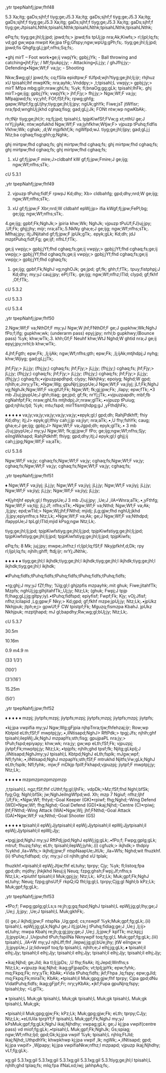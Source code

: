 ,ytr tpepNahfj;jpw;fhf48

5.3 Xa;itg; gaDs;sjhf;f tiyg;ge;J5.3 Xa;itg; gaDs;sjhf;f tiyg;ge;J5.3 Xa;itg; gaDs;sjhf;f tiyg;ge;J5.3 Xa;itg; gaDs;sjhf;f tiyg;ge;J5.3 Xa;itg; gaDs;sjhf;f tiyg;ge;JtpisahLNthk;tpisahLNthk;tpisahLNthk;tpisahLNthk;tpisahLNthk;

ePq;fs; tiyg;ge;jhl;lj;jpd; jpwd;fs;> jpwd;fis tpUj;jp nra;Ak;Kiwfs;> rl;ljpl;lq;fs; vd;gd gw;wpa mwpit Ke;jpa tFg;Gfspy;ngw;wpUg;gPh;fs;. tiyg;ge;jhl;lj;jpd; jpwd;fis Qhgfg;gLj;jpf;nfhs;Sq;fs;.

•ghj mirT – Foot work•ge;ij vwpjYk; gpbj;jYk; - Ball throwing and catching•jhf;Fjy; / Mf;fpukpj;jy; - Attacking•jLj;jy; / ghJfhj;jy;- Defending•Ngw;Wf;F va;jy; - Shooting

Nkw;$wg;gl;l jpwd;fs; cq;fSila epidtpw;F tUfpd;wjh?tiyg;ge;jhl;lj;ijr; rhjhuz xU tpisahl;lhf mwpKfk; nra;ayhk;.Vnddpy;> ,t;tpisahl;L vwpjy;> gpbj;jy;> mirT Mfpa mbg;gilr;nraw;ghLfs; %yk; fl;bnaOg;gg;gLk; tpisahl;lhFk;. ghj mirT>ge;ijg; gpbj;jYk; vwpjYk;> jhf;Fjy;> fhj;jy;> Ngw;Wf;F va;jy; Mfpajpwd;fs; vy;yhf; FOf;fSf;Fk; rpwg;ghfg; gapw;Wtpf;fg;gLtjhy;tiyg;ge;jhl;lj;jpy; ngUk;ghYk; Fiwe;jsT jtWfisr; nra;fpd;wnghUj;jkhd cghaq;fisg; gad;gLj;Jk; FONt ntw;wp ngwKbAk;.

rh;tNjr tiyg;ge;jhl;lr; rq;fj;jpd; tpisahl;L tpjpKiwfSf;FVw;g xt;nthU ge;J nrYj;jiyAk; ntw;wpfukhd Ngw;Wf;F va;jyhfkhw;Wtjw;F> vjpuzp tPuhq;fidfis Vkhw;Wk; cghak; ,d;W mjpfkhf,lk; ngWfpd;wJ. tiyg;ge;jhl;ljpy; gad;gLj;j Ntz;ba cghaq;fisg;ghh;g;Nghk;.

ghj mirtpw;fhd cghaq;fs; ghj mirtpw;fhd cghaq;fs; ghj mirtpw;fhd cghaq;fs; ghj mirtpw;fhd cghaq;fs; ghj mirtpw;fhd cghaq;fs;

1. xU gf;fj;jpw;F mire;J>cldbahf kW gf;fj;jpw;Fmire;J ge;ijg; ngw;Wf;nfhs;sTk;.

cU 5.3.1

,ytr tpepNahfj;jpw;fhf49

2. vjpuzp tPuhq;fidf;F rpwpJ Kd;dhy; Xb> cldbahfg; gpd;dhy;nrd;W ge;ijg; ngw;Wf;nfhs;sTk;.

3. xU gf;fj;jpw;F Xbr;nrd;W cldbahf epWj;jp> ifia kWgf;fj;jpw;FePl;bg; ge;ijg; ngw;Wf;nfhs;sTk;.

4.ge;ijg; gpbf;Fk;NghJk;> jpiria khw;Wk; NghJk; vjpuzp tPuUf;FJ}uj;jpy; ,Uf;Fk; ghjj;jhy; mijr; nra;aTk;.5.NkNy gha;e;J ge;ijg; ngw;Wf;nfhs;sTk;. Mfhaj;jpy; itj;JNjitahd gf;fj;jpw;F jpUk;gTk;. epyk;gLk; Kd;dh; jdJ mzptPuhq;fidf;Fg; ge;ijf; nfhLf;fTk;.

ge;ij vwpjy;> gpbj;jYf;fhd cghaq;fs;ge;ij vwpjy;> gpbj;jYf;fhd cghaq;fs;ge;ij vwpjy;> gpbj;jYf;fhd cghaq;fs;ge;ij vwpjy;> gpbj;jYf;fhd cghaq;fs;ge;ij vwpjy;> gpbj;jYf;fhd cghaq;fs;

1. ge;ijg; gpbf;Fk;NghJ vg;nghOJk; ge;jpd; gf;fk; ghh;f;fTk;. tpuy;fistphpj;J Kd;dhy; my;yJ cauj;jpy; ePl;lTk;. ge;ijg; ngw;Wf;nfhz;lTld; clypd; gf;fkhf ,Of;fTk;.

cU 5.3.2

cU 5.3.3

cU 5.3.4

,ytr tpepNahfj;jpw;fhf50

2.Ngw;Wf;F va;NthDf;F my;yJ Ngw;W jhf;FNthDf;F ge;J gupkhw;Wk;NghJ fPo;f;ifg; gupkhw;wk; (underarm pass) epyj;jpy; nrhl;b gupkhwy;(Bounce pass) %yk; khw;wTk;.3. khh;Gf;F Neuhf khw;WtJ Nghd;W ghtid nra;J ge;ij epyj;jpy;nrhl;b khw;wTk;.

4.jhf;Fgth; epw;Fk; ,lj;ijAk; ngw;Wf;nfhs;gth; epw;Fk; ,lj;ijAk;mtjhdpj;J nyhg; khw;Wjiyg; gad;gLj;jTk;.

jhf;Fjy;> jLj;jy; (fhj;jy;) cghaq;fs; jhf;Fjy;> jLj;jy; (fhj;jy;) cghaq;fs; jhf;Fjy;> jLj;jy; (fhj;jy;) cghaq;fs; jhf;Fjy;> jLj;jy; (fhj;jy;) cghaq;fs; jhf;Fjy;> jLj;jy; (fhj;jy;) cghaq;fs;•vjpuzpapdhpd; clypy; Nkhjhky; epoiyg; Nghd;W gpd; njhlh;e;Jnry;yTk;.•Ngw;Wg; gpuNjrj;jpypUe;J Ngw;Wf;F va;jiyj; jLf;Fk;NghJ vg;NghJk;Ngw;Wf;F va;gtUf;Fk; Ngw;Wf; fk;gj;jpw;Fk; ,ilapy; epw;fTk;.•3 mb J}uj;jpypUe;J ghh;itiag; ge;jpd; gf;fk; nrYj;jTk;.•vjpuzpapdh; mbf;fb cgNahfpf;Fk; nraw;ghLfis mtjhdpj;Jr;nraw;glTk;.•vjpuzp tPuiug; gpd;njhlu;tjd; %yk; mtu;fspd; mirTfismtjhdpg;gJ ,yFthdjhFk;.

♦ ♦ ♦ ♦ ♦ va;jy;va;jy;va;jy;va;jy;va;jy;•epyk;gl;l gpd;dh; RahjPdkhff; fhiy Kd;dhy; itj;J> epyk;gl;lfhiy cah;j;jp va;jiyr; nra;aTk;.•,U fhy;fshYk; caug; gha;e;J ge;ijg; gpbj;J> Ngw;Wf;F va;Jgpd;dh; epyk;glTk;.• 3 mb J}uj;jpypUe;J my;yJ Ngw;Wf; fk;gj;jpw;F fPo; ge;ijg;ngw;Wf;nfhs;Sjy; eilngWkhapd; RahjPdkhff; fhiyg; gpd;dhy;itj;J epyk;gl;l ghjj;ij cah;j;jpg;Ngw;Wf;F va;aTk;.

cU 5.3.6

Ngw;Wf;F va;jy; cghaq;fs;Ngw;Wf;F va;jy; cghaq;fs;Ngw;Wf;F va;jy; cghaq;fs;Ngw;Wf;F va;jy; cghaq;fs;Ngw;Wf;F va;jy; cghaq;fs;

,ytr tpepNahfj;jpw;fhf51

♦ Ngw;Wf;F va;jiyj; jLj;jy; Ngw;Wf;F va;jiyj; jLj;jy; Ngw;Wf;F va;jiyj; jLj;jy; Ngw;Wf;F va;jiyj; jLj;jy; Ngw;Wf;F va;jiyj; jLj;jy;

•Kjyhtjhf epyk;gl;l fhypypUe;J 3 mb J}uj;jpy; ,Ue;J ,ilA+Wnra;aTk;.•,yFthfg; Ngw;Wf;F va;tijj; jLj;Jf; nfhs;sTk;.•Ngw;Wf;F va;Nthd; Ngw;Wf;F va;Ak; ,lj;jpy; epd;wTld;> Ngw;Wj;jhf;FNthd; mjidj; jLg;gjw;fhd nghUj;jkhd ,lj;jpy;epiynfhs;s Ntz;Lk;.•Ngw;Wf;F va;Ak; ge;J Ngw;Wf;F va;Nthdpd; ifapypUe;J tpLgl;lTld;mjid kPsg;ngw Ntz;Lk;.

tiyg;ge;jhl;lj;jpd; tpjpKiwfstiyg;ge;jhl;lj;jpd; tpjpKiwfstiyg;ge;jhl;lj;jpd; tpjpKiwfstiyg;ge;jhl;lj;jpd; tpjpKiwfstiyg;ge;jhl;lj;jpd; tpjpKiwfs;

ePq;fs; 8 Mk; juj;jpy; mwpe;Jnfhz;l rl;ljpl;lq;fSf;F Nkyjpfkhf,d;Dk; rpy rl;ljpl;lq;fs; njhlh;ghff; ftdj;ijr; nrYj;JNthk;.

♦ ♦ ♦ ♦ ♦ tiyg;ge;jhl;l ikjhdk;tiyg;ge;jhl;l ikjhdk;tiyg;ge;jhl;l ikjhdk;tiyg;ge;jhl;l ikjhdk;tiyg;ge;jhl;l ikjhdk;

♦tPuhq;fidfs;tPuhq;fidfs;tPuhq;fidfs;tPuhq;fidfs;tPuhq;fidfs;

•rg;ghj;J my;yJ fZf;fhy; %lg;gl;l ghjzpfis mzpayhk;.mit ghuk; Fiwe;jitahfTk; Mzpfs; nghUj;jg;glhjitahfTk;,Uj;jy; Ntz;Lk; (ghuk; Fwpj;J tpjp fl;lhag;gLj;jg;gltpy;iy).•tPuhq;fidfspd; epiyfisf; Fwpf;Fk; Kjy; vOj;Jfisf; nfhz;lcilapid ,Lg;gpw;F Nky;> Kd;gpd; gf;fkhf mzpe;jpUj;jy; Ntz;Lk;.•jpUkz Nkhjpuk; jtph;e;j> gpwUf;F CW tpistpf;Fk; Mguzq;fismzpa KbahJ. jpUkz Nkhjpuk; mzptjhapd; mJ gl;bapdhy;Rw;wg;gl;bUj;jy; Ntz;Lk;.

cU 5.3.7

30.5m

10.16m

0.9 m4.9 m

(33 1/3’)

(100’)

(3’)(16’)

15.25m

(50’)

,ytr tpepNahfj;jpw;fhf52

♦ ♦ ♦ ♦ ♦ mzpj; jiytpfs;mzpj; jiytpfs;mzpj; jiytpfs;mzpj; jiytpfs;mzpj; jiytpfs;

•kj;jpa vwpifia my;yJ Ngw;Wg;gFjpia njhpTnra;tjw;fhfehzaj;ijr; Row;wp Kbtpid eLth;fSf;F mwptpj;jy;.•,ilNtisapd;NghJ> RftPdk;> tpgj;Jfs; njhlh;ghf tpisahl;ilepWj;Jk;NghJ mzpapYs;sth;fisg; gpujpaPL nra;jy;> tPuh;fspd;epiyapy; khw;wk; nra;jy; gw;wp eLth;fSf;Fk; vjpuzpj; jiytpf;Fk;mwptpj;jy; Ntz;Lk;.•tpjpfs; njhlh;ghd tpsf;fk; Njitg;gLkplj;J ,ilNtisapd;NghJmy;yJ tpisahl;L Kbtpd;NghJ eLth;fsplk; mJgw;wpf; Nfl;fyhk;.•,ilNtisapd;NghJ mzpapYs;sth;fSf;F mtrukhd Njitfs;Vw;gLk;NghJ eLth;fsplk; Nfl;fyhk;. mjw;F mDkjp fpilf;Fkhapd;vjpuzpj; jiytpf;F mwptpj;jy; Ntz;Lk;.

♦ ♦ ♦ ♦ ♦ mzpmzpmzpmzpmzp

,t;tpisahl;L ngz;fSf;fhf cUthf;fg;gl;ljhFk;. vdpDk;>Mz;fSf;fhd Nghl;bfSk; fyg;Gg; Nghl;bfSk; jw;NghJeilngWfpd;wd. Xh; mzp 7 Ngiuf; nfhz;ljhf ,Uf;Fk;.•Ngw;Wf; fhtyd;-Goal Keeper (GK)•rpiwf; fhg;Nghd;-Wing Defend (WD)•Ngw;Wf; fhg;Nghd;-Goal Defend (GD)•ikaj;Njhd;-Centre (C)•rpiwj; jhf;FNthd;-Wing Attack (WA)•Ngw;Wj; jhf;FNthd;-Goal Attack (GA)•Ngw;Wf;F va;Nthd;-Goal Shooter (GS)

♦ ♦ ♦ ♦ ♦ tpisahl;il epWj;Jjytpisahl;il epWj;Jjytpisahl;il epWj;Jjytpisahl;il epWj;Jjytpisahl;il epWj;Jjy;

•tpgj;jpd;NghJ my;yJ RftPdj;jpd;NghJ epWj;jg;gLk;.•fPo;f; Fwpg;gplg;gLk; mtruf; fhuzq;fshy; eLth; tpisahl;ilepWj;jyhk;.(i) cgfuzk;> ikjhdk;> thdpiy %ykhd ,ila+Wfs;> ikjhdj;jpw;F ntspNaapUe;JtUk; ,ila+Wfs; Nghd;wit fhuzkhf.(ii) tPuhq;fidfspd; cly; my;yJ cil njhlh;ghd xU tplak;

fhuzkhf.•tpisahl;il epWj;Jtjw;fhf eLtuhy; tprpy; Cjy; %yk; fl;listoq;fpa gpd;dh; mjdhy; jhkjkhd Neuj;ij Neuq; fzpg;ghsh;Fwpj;Jf;nfhs;s Ntz;Lk;.•tpiuthf tpisahl;il Muk;gpj;jy; Ntz;Lk;. kPz;Lk; Muk;gpf;Fk;NghJ eLtuhy; Neuq; fzpg;ghsUf;F rkpQ;iQ fhl;lg;gl;L tprpy;Cjg;gl Nghl;b kPz;Lk; Muk;gpf;fg;gLk;.

,ytr tpepNahfj;jpw;fhf53

•fPo;f; Fwpg;gplg;gl;Ls;s re;jh;g;gq;fspd;NghJ tpisahl;L epWj;jg;gl;lhy;ge;J ,Ue;j ,lj;jpy; ,Ue;J tpisahl;L Muk;gkhFk;.

(i) ge;J ikjhdj;jpw;F ntspNa ,Ug;gpd; cs;nswpif %yk;Muk;gpf;fg;gLk;.(ii) tpisahl;L epWj;jg;gLk;NghJ ge;J itj;jpUe;j tPuhq;fidiag;ge;J ,Ue;j ,lj;ij> eLtuhy; mwpa Kbahj re;jh;g;gj;jpy;ge;J ,Ue;j ,lj;jpw;F kpfTk; mz;kpj;j ,lj;jpypUe;J ,Uvjpuhd tPuh;fspilNa Nknywpif toq;fg;gl;L Muk;gpf;fg;gLk;.(iii) tpisahl;L ,ilA+W my;yJ njhLiff;fhf ,ilepwj;jg;gl;bUe;jhy; jtW eilngw;w ,lj;jpypUe;J jz;lidvwpif toq;fp tpisahl;L njhlh;e;J elhj;jg;gLk;.♦ tpisahl;il elhj;Jjy; tpisahl;il elhj;Jjy; tpisahl;il elhj;Jjy; tpisahl;il elhj;Jjy; tpisahl;il elhj;Jjy;

•ikaj;Njhd; ge;Jld; ika tl;lj;jpDs; ,U fhy;fisAk; itj;Jepd;Wnfhs;s Ntz;Lk;.•vjpuzp ikaj;Njhd; ikag;gFjpapDs; vt;tplj;jpYk; epw;fyhk;. mq;Fkpq;Fk; nry;yTk; KbAk;.•Vida tPuhq;fidfs; jkf;Fhpa ,lq;fspy; epw;gJld; mq;Fkpq;Fk;miraTk; KbAk;.•tpisahl;il Muk;gpg;gjw;fhf tprpy; Cjpa gpd;dNu VidatPuhq;fidfs; ikag;gFjpf;Fr; nry;yKbAk;.•jkf;Fupa gpuNjrq;fspy; tpisahl;by; <LglTk;.

♦ tpisahl;L Muk;gk tpisahl;L Muk;gk tpisahl;L Muk;gk tpisahl;L Muk;gk tpisahl;L Muk;gk;

•tpisahl;il Muk;gpg;gjw;Fk; kPz;Lk; Muk;gpg;gjw;Fk; eLth; tprpy;CJjy; Ntz;Lk;.•eLtUila tprpYf;F tpisahl;L Muk;gpf;Fk;NghJ my;yJ kPsMuk;gpf;fg;gLk;NghJ ikaj;Njhdhy; vwpag;gLk; ge;J kj;jpa vwpif(centre pass) vd miof;fg;gLk;.•tpisahl;L Muk;gpf;Fk;NghJk; Gs;spiag; ngw;Wf;nfhz;ljd; gpd;Gk;kj;jpa vwpif %yk; tpisahl;L njhlq;FtJld; ikaj;Njhd;,UthpdhYk; khwpkhwp kj;jpa vwpif ,lk; ngWk;.•,ilNtisapd; gpd; kj;jpa vwpif> ,Wjpapy; kj;jpa vwpifiaNkw;nfhz;l mzpapd; vjpuzp ikaj;Njhdhy; vLf;fg;gLk;.

xg;gil 5.3.1xg;gil 5.3.1xg;gil 5.3.1xg;gil 5.3.1xg;gil 5.3.1tiyg;ge;jhl;l tpisahl;L njhlh;ghd tplaq;fs; mlq;fpa ifNaLxd;iwj; jahhpAq;fs;.